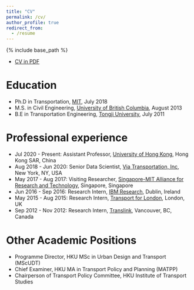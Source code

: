 ```yaml
---
title: "CV"
permalink: /cv/
author_profile: true
redirect_from:
  - /resume
---
```


{% include base_path %}

* [CV in PDF](http://zhanzhaowf.github.io/files/zhanzhao_cv.pdf)

Education
======
* Ph.D in Transportation, [MIT](https://cee.mit.edu/), July 2018
* M.S. in Civil Engineering, [University of British Columbia](https://www.civil.ubc.ca/), August 2013
* B.E in Transportation Engineering, [Tongji University](https://tjjt.tongji.edu.cn/), July 2011

Professional experience
======
* Jul 2020 - Present: Assistant Professor, [University of Hong Kong](https://hku.hk/), Hong Kong SAR, China
* Aug 2018 - Jun 2020: Senior Data Scientist, [Via Transportation, Inc](https://ridewithvia.com/), New York, NY, USA
* May 2017 - Aug 2017: Visiting Researcher, [Singapore-MIT Alliance for Research and Technology](https://smart.mit.edu/), Singapore, Singapore
* Jun 2016 - Sep 2016: Research Intern, [IBM Research](https://www.research.ibm.com/labs/ireland/), Dublin, Ireland
* May 2015 - Aug 2015: Research Intern, [Transport for London](https://tfl.gov.uk//), London, UK
* Sep 2012 - Nov 2012: Research Intern, [Translink](https://www.translink.ca/), Vancouver, BC, Canada

Other Academic Positions
======
* Programme Director, HKU MSc in Urban Design and Transport (MScUDT)
* Chief Examiner, HKU MA in Transport Policy and Planning (MATPP)
* Chairperson of Transport Policy Committee, HKU Institute of Transport Studies
